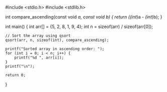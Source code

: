 #include <stdio.h>
#include <stdlib.h>


int compare_ascending(const void *a, const void *b) {
    return (*(int*)a - *(int*)b);
}

int main() {
    int arr[] = {5, 2, 8, 1, 9, 4};
    int n = sizeof(arr) / sizeof(arr[0]);

    // Sort the array using qsort
    qsort(arr, n, sizeof(int), compare_ascending);

    printf("Sorted array in ascending order: ");
    for (int i = 0; i < n; i++) {
        printf("%d ", arr[i]);
    }
    printf("\n");

    return 0;
}
